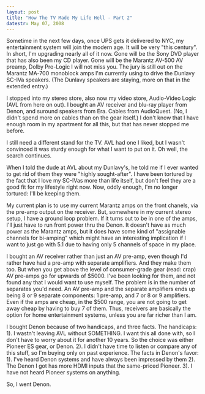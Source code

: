 ```yaml
---
layout: post
title: "How The TV Made My Life Hell - Part 2"
datestr: May 07, 2008
---
```


Sometime in the next few days, once UPS gets it delivered to NYC, my entertainment system will join the modern age.  It will be very "this century".  In short, I'm upgrading nearly all of it now.  Gone will be the Sony DVD player that has also been my CD player.  Gone will be the Marantz AV-500 AV preamp, Dolby Pro-Logic I will not miss you.  The jury is still out on the Marantz MA-700 monoblock amps I'm currently using to drive the Dunlavy SC-IVa speakers.  (The Dunlavy speakers are staying, more on that in the extended entry.)

I stopped into my stereo store, also now my video store, Audio-Video Logic (AVL from here on out).  I bought an AV receiver and blu-ray player from Denon, and suround speakers from Era.  Cables from AudioQuest.  (No, I didn't spend more on cables than on the gear itself.)  I don't know that I have enough room in my apartment for all this, but that has never stopped me before.

I still need a different stand for the TV.  AVL had one I liked, but I wasn't convinced it was sturdy enough for what I want to put on it.  Oh well, the search continues.

When I told the dude at AVL about my Dunlavy's, he told me if I ever wanted to get rid of them they were "highly sought-after".  I have been tortured by the fact that I love my SC-IVas more than life itself, but don't feel they are a good fit for my lifestyle right now.  Now, oddly enough, I'm no longer tortured: I'll be keeping them.

 My current plan is to use my current Marantz amps on the front chanels, via the pre-amp output on the receiver.  But, somewhere in my current stereo setup, I have a ground loop problem.  If it turns out to be in one of the amps, I'll just have to run front power thru the Denon.  It doesn't have as much power as the Marantz amps, but it does have some kind of "assignable channels for bi-amping" which might have an interesting implication if I want to just go with 5.1 due to having only 5 channels of space in my place.

I bought an AV receiver rather than just an AV pre-amp, even though I'd rather have had a pre-amp with separate amplifiers.  And they make them too.  But when you get above the level of consumer-grade gear (read: crap) AV pre-amps go for upwards of $5000.  I've been looking for them, and not found any that I would want to use myself.  The problem is in the number of separates you'd need.  An AV pre-amp and the separate amplifiers ends up being 8 or 9 separate components: 1 pre-amp, and 7 or 8 or 9 amplifiers.  Even if the amps are cheap, in the $500 range, you are not going to get away cheap by having to buy 7 of them.  Thus, receivers are basically the option for home entertainment systems, unless you are far richer than I am.

I bought Denon because of two handicaps, and three facts.  The handicaps: 1). I wastn't leaving AVL without SOMETHING.  I want this all done with, so I don't have to worry about it for another 10 years.  So the choice was either Pioneer ES gear, or Denon.  2). I didn't have time to listen or compare any of this stuff, so I'm buying only on past experience.  The facts in Denon's favor: 1). I've heard Denon systems and have always been impressed by them  2). The Denon I got has more HDMI inputs that the same-priced Pioneer.  3).  I have not heard Pioneer systems on anything.

So, I went Denon.

